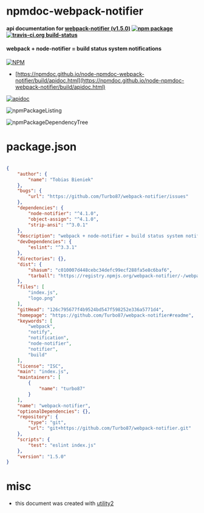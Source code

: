 # npmdoc-webpack-notifier

#### api documentation for  [webpack-notifier (v1.5.0)](https://github.com/Turbo87/webpack-notifier#readme)  [![npm package](https://img.shields.io/npm/v/npmdoc-webpack-notifier.svg?style=flat-square)](https://www.npmjs.org/package/npmdoc-webpack-notifier) [![travis-ci.org build-status](https://api.travis-ci.org/npmdoc/node-npmdoc-webpack-notifier.svg)](https://travis-ci.org/npmdoc/node-npmdoc-webpack-notifier)

#### webpack + node-notifier = build status system notifications

[![NPM](https://nodei.co/npm/webpack-notifier.png?downloads=true&downloadRank=true&stars=true)](https://www.npmjs.com/package/webpack-notifier)

- [https://npmdoc.github.io/node-npmdoc-webpack-notifier/build/apidoc.html](https://npmdoc.github.io/node-npmdoc-webpack-notifier/build/apidoc.html)

[![apidoc](https://npmdoc.github.io/node-npmdoc-webpack-notifier/build/screenCapture.buildCi.browser.%252Ftmp%252Fbuild%252Fapidoc.html.png)](https://npmdoc.github.io/node-npmdoc-webpack-notifier/build/apidoc.html)

![npmPackageListing](https://npmdoc.github.io/node-npmdoc-webpack-notifier/build/screenCapture.npmPackageListing.svg)

![npmPackageDependencyTree](https://npmdoc.github.io/node-npmdoc-webpack-notifier/build/screenCapture.npmPackageDependencyTree.svg)



# package.json

```json

{
    "author": {
        "name": "Tobias Bieniek"
    },
    "bugs": {
        "url": "https://github.com/Turbo87/webpack-notifier/issues"
    },
    "dependencies": {
        "node-notifier": "^4.1.0",
        "object-assign": "^4.1.0",
        "strip-ansi": "^3.0.1"
    },
    "description": "webpack + node-notifier = build status system notifications",
    "devDependencies": {
        "eslint": "^3.3.1"
    },
    "directories": {},
    "dist": {
        "shasum": "c010007d448cebc34defc99ecf288fa5e8c6baf6",
        "tarball": "https://registry.npmjs.org/webpack-notifier/-/webpack-notifier-1.5.0.tgz"
    },
    "files": [
        "index.js",
        "logo.png"
    ],
    "gitHead": "126c795677f4b9524bd547f598252e336a5771d4",
    "homepage": "https://github.com/Turbo87/webpack-notifier#readme",
    "keywords": [
        "webpack",
        "notify",
        "notification",
        "node-notifier",
        "notifier",
        "build"
    ],
    "license": "ISC",
    "main": "index.js",
    "maintainers": [
        {
            "name": "turbo87"
        }
    ],
    "name": "webpack-notifier",
    "optionalDependencies": {},
    "repository": {
        "type": "git",
        "url": "git+https://github.com/Turbo87/webpack-notifier.git"
    },
    "scripts": {
        "test": "eslint index.js"
    },
    "version": "1.5.0"
}
```



# misc
- this document was created with [utility2](https://github.com/kaizhu256/node-utility2)
